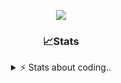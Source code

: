 <div align="center">
  
<p align="center">
  <img src="https://lanyard.cnrad.dev/api/1018290650602553364" />
</p>

### 📈Stats
<details>
    <summary> ⚡ Stats about coding.. </> </summary>
    <br/>

<!--START_SECTION:waka-->
![Code Time](http://img.shields.io/badge/Code%20Time-11%20hrs%2044%20mins-blue)

![Profile Views](http://img.shields.io/badge/Profile%20Views-67-blue)

**🐱 My GitHub Data** 

> 📦 857.0 kB Used in GitHub's Storage 
 > 
> 🏆 103 Contributions in the Year 2024
 > 
> 💼 Opted to Hire
 > 
> 📜 6 Public Repositories 
 > 
> 🔑 15 Private Repositories 
 > 
**I'm a Night 🦉** 

```text
🌞 Morning                36 commits          ██░░░░░░░░░░░░░░░░░░░░░░░   07.83 % 
🌆 Daytime                192 commits         ██████████░░░░░░░░░░░░░░░   41.74 % 
🌃 Evening                189 commits         ██████████░░░░░░░░░░░░░░░   41.09 % 
🌙 Night                  43 commits          ██░░░░░░░░░░░░░░░░░░░░░░░   09.35 % 
```
📅 **I'm Most Productive on Sunday** 

```text
Monday                   21 commits          █░░░░░░░░░░░░░░░░░░░░░░░░   04.57 % 
Tuesday                  55 commits          ███░░░░░░░░░░░░░░░░░░░░░░   11.96 % 
Wednesday                86 commits          █████░░░░░░░░░░░░░░░░░░░░   18.70 % 
Thursday                 71 commits          ████░░░░░░░░░░░░░░░░░░░░░   15.43 % 
Friday                   54 commits          ███░░░░░░░░░░░░░░░░░░░░░░   11.74 % 
Saturday                 73 commits          ████░░░░░░░░░░░░░░░░░░░░░   15.87 % 
Sunday                   100 commits         █████░░░░░░░░░░░░░░░░░░░░   21.74 % 
```


📊 **This Week I Spent My Time On** 

```text
🕑︎ Time Zone: Europe/Berlin

💬 Programming Languages: 
JavaScript               1 hr                ████████░░░░░░░░░░░░░░░░░   30.36 % 
Other                    48 mins             ██████░░░░░░░░░░░░░░░░░░░   24.18 % 
Lua                      48 mins             ██████░░░░░░░░░░░░░░░░░░░   24.13 % 
Go                       20 mins             ███░░░░░░░░░░░░░░░░░░░░░░   10.43 % 
CSS                      18 mins             ██░░░░░░░░░░░░░░░░░░░░░░░   09.12 % 

🔥 Editors: 
VS Code                  3 hrs 19 mins       █████████████████████████   100.00 % 

🐱‍💻 Projects: 
Unknown Project          2 hrs 15 mins       █████████████████░░░░░░░░   67.82 % 
exploit                  20 mins             ███░░░░░░░░░░░░░░░░░░░░░░   10.43 % 
[gamemode]               16 mins             ██░░░░░░░░░░░░░░░░░░░░░░░   08.14 % 
8x9wDZ8                  11 mins             █░░░░░░░░░░░░░░░░░░░░░░░░   05.90 % 
html                     6 mins              █░░░░░░░░░░░░░░░░░░░░░░░░   03.41 % 

💻 Operating System: 
Windows                  3 hrs 19 mins       █████████████████████████   100.00 % 
```

**I Mostly Code in JavaScript** 

```text
JavaScript               7 repos             █████████░░░░░░░░░░░░░░░░   36.84 % 
Lua                      4 repos             █████░░░░░░░░░░░░░░░░░░░░   21.05 % 
Python                   3 repos             ████░░░░░░░░░░░░░░░░░░░░░   15.79 % 
TypeScript               2 repos             ███░░░░░░░░░░░░░░░░░░░░░░   10.53 % 
HTML                     1 repo              █░░░░░░░░░░░░░░░░░░░░░░░░   05.26 % 
```




 Last Updated on 14/06/2024 22:37:00 UTC
<!--END_SECTION:waka-->
</details>
